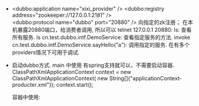 * 
    <dubbo:application name="xixi_provider"  />
    <dubbo:registry address="zookeeper://127.0.0.1:2181" />  
    <dubbo:protocol name="dubbo" port="20880" />
    向指定的zk注册；
    在本机暴露20880端口，给消费者调用, 所以可以 telnet 127.0.0.1 20880:
     ls: 查看所有服务.
     ls cn.test.dubbo.intf.DemoService: 查看指定服务的方法.
     invoke cn.test.dubbo.intf.DemoService.sayHello("a"): 调用指定的服务. 在有多个providers情况下可用于调试.

* 启动dubbo方式.
  main 中使用 有spring支持就可以，不需要启动容器. 
        ClassPathXmlApplicationContext context = new ClassPathXmlApplicationContext(
                new String[]{"applicationContext-producter.xml"});
        context.start();

  容器中使用: